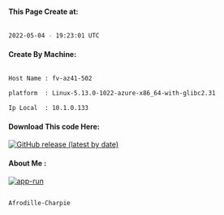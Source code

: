 
   
#### This Page Create at:

```bash

2022-05-04 - 19:23:01 UTC

```

#### Create By Machine:

```bash

Host Name : fv-az41-502

platform  : Linux-5.13.0-1022-azure-x86_64-with-glibc2.31

Ip Local  : 10.1.0.133

```
#### Download This code Here:

[![GitHub release (latest by date)](https://img.shields.io/github/v/release/Afrodille-Charpie/App-Run-1?style=for-the-badge&label=Download)](https://github.com/Afrodille-Charpie/App-Run-1/releases) 

</p> 

#### About Me :

[![app-run](https://github.com/Afrodille-Charpie/App-Run-1/actions/workflows/app-run.yml/badge.svg)](https://github.com/Afrodille-Charpie/App-Run-1/actions/workflows/app-run.yml)

```bash

Afrodille-Charpie

```

